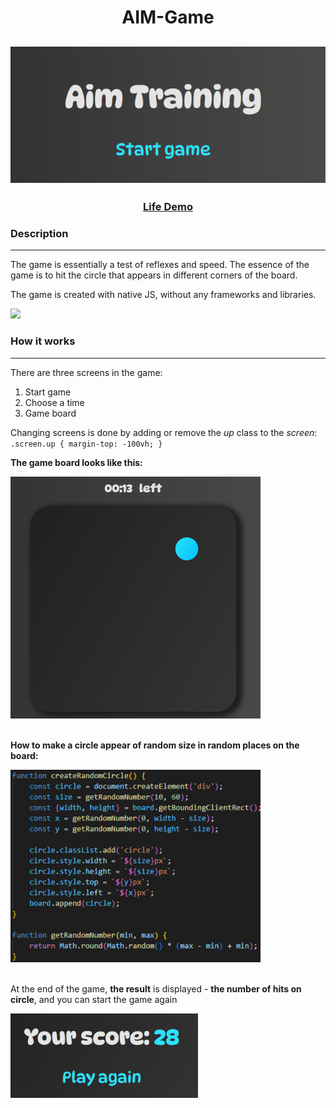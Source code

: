 <h1 align="center">AIM-Game</h1>
<h2 align="center">
<img src="./readme_img/header.png">
</h2>

<h3 align="center">
    <a href="https://aimgame8.netlify.app/" target="_blank">Life Demo</a>
</h3>


### Description
___
The game is essentially a test of reflexes and speed. The essence of the game is to hit the circle that appears in different corners of the board.

The game is created with native JS, without any frameworks and libraries. 
<p><img src="https://img.shields.io/github/languages/top/liyakot/AIM-Game.svg"></p>
<!--I've learned myself web development without any courses or training, so if you have any comments, I will be happy to chat with you on social networks (see  my <a href="https://github.com/liyakot">profile</a> :fire:)-->

### How it works
___
There are three screens in the game:
1. Start game
2. Choose a time
3. Game board

Changing screens is done by adding or remove the *up* class to the *screen*:
`.screen.up {
    margin-top: -100vh;
}`

**The game board looks like this:**

<img width="400px" src="/readme_img/game-board.png">
</br>
</br>

**How to make a circle appear of random size in random places on the board:**

<img width="400px" src="/readme_img/function.png">

</br>
</br>

At the end of the game, **the result** is displayed - **the number of hits on circle**, and you can start the game again

<img width="300" src="/readme_img/fihish-game.png">